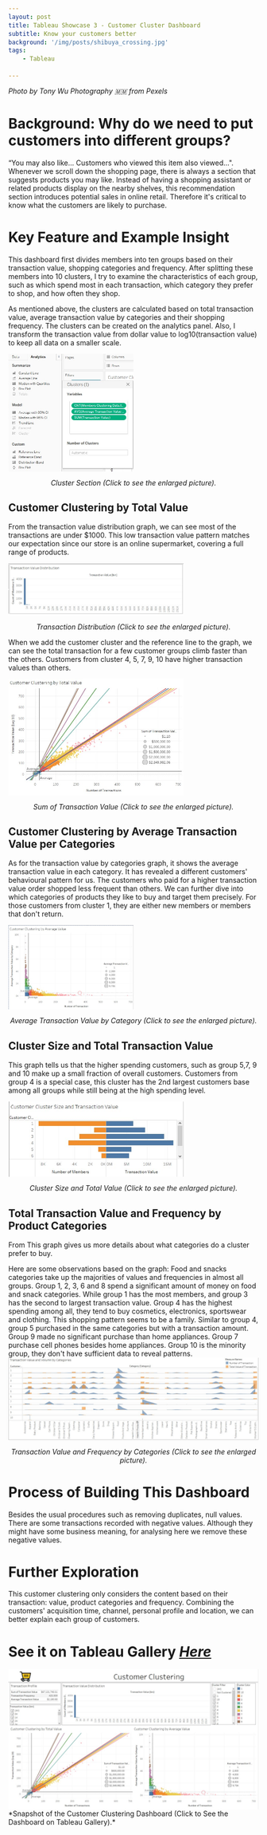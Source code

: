 ```yaml
---
layout: post
title: Tableau Showcase 3 - Customer Cluster Dashboard
subtitle: Know your customers better
background: '/img/posts/shibuya_crossing.jpg'
tags:
    - Tableau

---
```

*Photo by Tony Wu Photography 🇲🇲 from Pexels*

# Background: Why do we need to put customers into different groups?
“You may also like... Customers who viewed this item also viewed...". Whenever we scroll down the shopping page, there is always a section that suggests products you may like. Instead of having a shopping assistant or related products display on the nearby shelves, this recommendation section introduces potential sales in online retail. Therefore it's critical to know what the customers are likely to purchase.  

# Key Feature and Example Insight
This dashboard first divides members into ten groups based on their transaction value, shopping categories and frequency. After splitting these members into 10 clusters, I try to examine the characteristics of each group, such as which spend most in each transaction, which category they prefer to shop, and how often they shop. 

As mentioned above, the clusters are calculated based on total transaction value, average transaction value by categories and their shopping frequency. The clusters can be created on the analytics panel. Also, I transform the transaction value from dollar value to log10(transaction value) to keep all data on a smaller scale.

<a href="/img/posts/tableau_showcase_3_cluster.jpg" target="_blank">
<img href="/img/posts/tableau_showcase_3_cluster.jpg" target="_blank" src="/img/posts/tableau_showcase_3_cluster.jpg" style="max-width:50%; vertical-align:middle" alt="Cluster Section">
</a>
<p style="text-align:center" ><i>Cluster Section (Click to see the enlarged picture).</i></p>

## Customer Clustering by Total Value
From the transaction value distribution graph, we can see most of the transactions are under $1000. This low transaction value pattern matches our expectation since our store is an online supermarket, covering a full range of products.

<a href="/img/posts/tableau_showcase_3_insight_1.jpg" target="_blank">
<img src="/img/posts/tableau_showcase_3_insight_1.jpg" style="max-width:70%;vertical-align:middle" alt="Transaction Distribution">
</a>
<p style="text-align:center" ><i>Transaction Distribution (Click to see the enlarged picture).</i></p>

When we add the customer cluster and the reference line to the graph, we can see the total transaction for a few customer groups climb faster than the others. Customers from cluster 4, 5, 7, 9, 10 have higher transaction values than others. 

<a href="/img/posts/tableau_showcase_3_insight_2.jpg" target="_blank">
<img src="/img/posts/tableau_showcase_3_insight_2.jpg" style="max-width:70%;vertical-align:middle" alt="Sum of Transaction Value">
</a>
<p style="text-align:center" ><i>Sum of Transaction Value (Click to see the enlarged picture).</i></p>

## Customer Clustering by Average Transaction Value per Categories
As for the transaction value by categories graph, it shows the average transaction value in each category. It has revealed a different customers' behavioural pattern for us. The customers who paid for a higher transaction value order shopped less frequent than others. We can further dive into which categories of products they like to buy and target them precisely. For those customers from cluster 1, they are either new members or members that don't return.

<a href="/img/posts/tableau_showcase_3_insight_3.jpg" target="_blank">
<img src="/img/posts/tableau_showcase_3_insight_3.jpg" style="max-width:50%;vertical-align:middle" alt="Average Transaction Value by Category">
</a>
<p style="text-align:center" ><i>Average Transaction Value by Category (Click to see the enlarged picture).</i></p>

## Cluster Size and Total Transaction Value
This graph tells us that the higher spending customers, such as group 5,7, 9 and 10 make up a small fraction of overall customers. Customers from group 4 is a special case, this cluster has the 2nd largest customers base among all groups while still being at the high spending level.  

<a href="/img/posts/tableau_showcase_3_insight_4.jpg" target="_blank">
<img src="/img/posts/tableau_showcase_3_insight_4.jpg" style="max-width:70%;vertical-align:middle" alt="Cluster Size and Total Value">
</a>
<p style="text-align:center" ><i>Cluster Size and Total Value (Click to see the enlarged picture).</i></p>

## Total Transaction Value and Frequency by Product Categories
From 
This graph gives us more details about what categories do a cluster prefer to buy.

Here are some observations based on the graph:
Food and snacks categories take up the majorities of values and frequencies in almost all groups.
Group 1, 2, 3, 6 and 8 spend a significant amount of money on food and snack categories. While group 1 has the most members, and group 3 has the second to largest transaction value. 
Group 4 has the highest spending among all, they tend to buy cosmetics, electronics, sportswear and clothing. This shopping pattern seems to be a family.
Similar to group 4, group 5 purchased in the same categories but with a transaction amount.
Group 9 made no significant purchase than home appliances. Group 7 purchase cell phones besides home appliances. 
Group 10 is the minority group, they don't have sufficient data to reveal patterns. 
<a href="/img/posts/tableau_showcase_3_insight_5.jpg" target="_blank">
<img src="/img/posts/tableau_showcase_3_insight_5.jpg" style="max-width:100%;vertical-align:middle" alt="Transaction Value and Frequency by Categories">
</a>
<p style="text-align:center" ><i>Transaction Value and Frequency by Categories (Click to see the enlarged picture).</i></p>

# Process of Building This Dashboard
Besides the usual procedures such as removing duplicates, null values. There are some transactions recorded with negative values. Although they might have some business meaning, for analysing here we remove these negative values. 

# Further Exploration 
This customer clustering only considers the content based on their transaction: value, product categories and frequency. Combining the customers' acquisition time, channel, personal profile and location, we can better explain each group of customers.

# See it on Tableau Gallery [*Here*](https://public.tableau.com/views/CustomerClusteringDashboard/CustomerClusterbyProductCategories?:language=en&:display_count=y&:origin=viz_share_link)


<a href="https://public.tableau.com/views/CustomerClusteringDashboard/CustomerClusterbyProductCategories?:language=en&:display_count=y&:origin=viz_share_link" target="_blank">
<img src="/img/posts/tableau_showcase_3_dashboard.jpg" style="max-width:100%;vertical-align:middle" alt="Customer Clustering Dashboard">
</a>
*Snapshot of the Customer Clustering Dashboard (Click to See the Dashboard on Tableau Gallery).*
